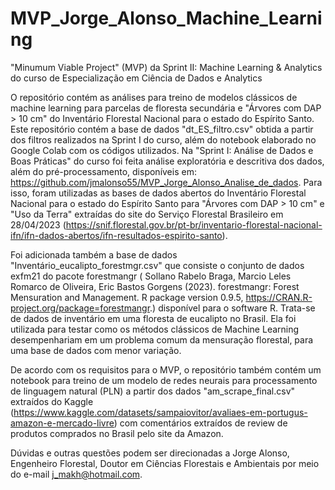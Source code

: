 # MVP_Jorge_Alonso_Machine_Learning
"Minumum Viable Project" (MVP) da Sprint II: Machine Learning & Analytics do curso de Especialização em Ciência de Dados e Analytics

O repositório contém as análises para treino de modelos clássicos de machine learning para parcelas de floresta secundária e "Árvores com DAP > 10 cm" do Inventário Florestal Nacional para o estado do Espírito Santo. Este repositório contém a base de dados "dt_ES_filtro.csv" obtida a partir dos filtros realizados na Sprint I do curso, além do notebook elaborado no Google Colab com os códigos utilizados. 
Na "Sprint I: Análise de Dados e Boas Práticas" do curso foi feita análise exploratória e descritiva dos dados, além do pré-processamento, disponíveis em: https://github.com/jmalonso55/MVP_Jorge_Alonso_Analise_de_dados. Para isso, foram utilizadas as bases de dados abertos do Inventário Florestal Nacional para o estado do Espírito Santo para "Árvores com DAP > 10 cm" e "Uso da Terra" extraídas do site do Serviço Florestal Brasileiro em 28/04/2023 (https://snif.florestal.gov.br/pt-br/inventario-florestal-nacional-ifn/ifn-dados-abertos/ifn-resultados-espirito-santo).

Foi adicionada também a base de dados "Inventário_eucalipto_forestmgr.csv" que consiste o conjunto de dados exfm21 do pacote forestmangr ( Sollano Rabelo Braga, Marcio Leles Romarco de Oliveira, Eric Bastos Gorgens (2023). forestmangr: Forest Mensuration and Management. R package version 0.9.5, https://CRAN.R-project.org/package=forestmangr.) disponível para o software R. Trata-se de dados de inventário em uma floresta de eucalipto no Brasil. Ela foi utilizada para testar como os métodos clássicos de Machine Learning desempenhariam em um problema comum da mensuração florestal, para uma base de dados com menor variação.

De acordo com os requisitos para o MVP, o repositório também contém um notebook para treino de um modelo de redes neurais para processamento de linguagem natural (PLN) a partir dos dados "am_scrape_final.csv" extraídos do Kaggle (https://www.kaggle.com/datasets/sampaiovitor/avaliaes-em-portugus-amazon-e-mercado-livre) com comentários extraídos de review de produtos comprados no Brasil pelo site da Amazon. 

Dúvidas e outras questões podem ser direcionadas a Jorge Alonso, Engenheiro Florestal, Doutor em Ciências Florestais e Ambientais por meio do e-mail j_makh@hotmail.com.
